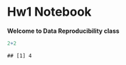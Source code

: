 Hw1 Notebook
================

**Welcome to Data Reproducibility class**

``` r
2+2
```

    ## [1] 4
